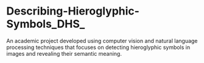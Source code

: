 # Describing-Hieroglyphic-Symbols_DHS_
An academic project developed using computer vision and natural language processing techniques that focuses on detecting hieroglyphic symbols in images and revealing their semantic meaning.
